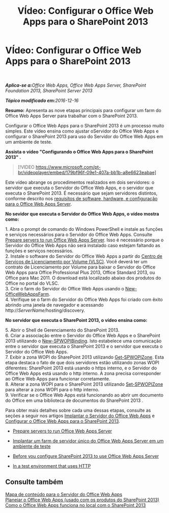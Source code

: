 ﻿---
title: 'VÍdeo: Configurar o Office Web Apps para o SharePoint 2013'
TOCTitle: 'VÍdeo: Configurar o Office Web Apps para o SharePoint 2013'
ms:assetid: 0c02633f-3839-448b-ae83-24f24c254179
ms:mtpsurl: https://technet.microsoft.com/pt-br/library/Dn455088(v=office.15)
ms:contentKeyID: 58487584
ms.date: 12/18/2017
mtps_version: v=office.15
ms.translationtype: HT
---

# VÍdeo: Configurar o Office Web Apps para o SharePoint 2013

 

_<strong>Aplica-se a:</strong>Office Web Apps, Office Web Apps Server, SharePoint Foundation 2013, SharePoint Server 2013_

_<strong>Tópico modificado em:</strong>2016-12-16_

**Resumo:** Apresenta as nove etapas principais para configurar um farm do Office Web Apps Server para trabalhar com o SharePoint 2013.

Configurar o Office Web Apps para o SharePoint 2013 é um processo muito simples. Este vídeo ensina como ajustar oServidor do Office Web Apps e configurar o SharePoint 2013 para uso do Servidor do Office Web Apps em um ambiente de teste.


**Assista o vídeo "Configurando o Office Web Apps para o SharePoint 2013" .**

> [!VIDEO https://www.microsoft.com/pt-br/videoplayer/embed/179bf96f-09e1-407a-bb1b-a8e6623eabae]

Este vídeo abrange os procedimentos realizados em dois servidores: o servidor que executa o Servidor do Office Web Apps, e o servidor que executa o SharePoint 2013. É necessário que sejam servidores distintos, conforme descrito nos [requisitos de software, hardware, e configuração para o Office Web Apps Server](plan-office-web-apps-server.md).

**No sevidor que executa o Servidor do Office Web Apps, o vídeo mostra como:**

1\. Abra o prompt de comando do Windows PowerShell e instale as funções e serviços necessários para o Servidor do Office Web Apps. Consulte [Prepare servers to run Office Web Apps Server](deploy-office-web-apps-server.md). Isso é necessário porque o Servidor do Office Web Apps não será instalado caso estejam faltando as funções e serviços necessários.  
2\. Instale o software do Servidor do Office Web Apps a partir do [Centro de Serviços de Licenciamento por Volume (VLSC)](http://go.microsoft.com/fwlink/p/?linkid=256561). Você deverá ter um contrato de Licenciamento por Volume para baixar o Servidor do Office Web Apps para Office Professional Plus 2013, Office Standard 2013, ou Office para Mac 2011. O download está localizado abaixo dos produtos do Office no portal do VLSC.  
3\. Crie o farm do Servidor do Office Web Apps usando o [New-OfficeWebAppsFarm](https://docs.microsoft.com/en-us/powershell/module/officewebapps/new-officewebappsfarm?view=officewebapps-ps).  
4\. Verifique se o farm do Servidor do Office Web Apps foi criado com êxito abrindo uma janela de navegador e acessando http://*ServerName*/hosting/discovery.

**No servidor que executa o SharePoint 2013, o vídeo ensina como:**

5\. Abrir o Shell de Gerenciamento do SharePoint 2013.  
6\. Criar a associação entre o Servidor do Office Web Apps e o SharePoint 2013 utilizando o [New-SPWOPIBinding](https://docs.microsoft.com/en-us/powershell/module/sharepoint-server/New-SPWOPIBinding?view=sharepoint-ps). Isto estabelece uma comunicação entre o servidor que executa o SharePoint 2013 e o servidor que executa o Servidor do Office Web Apps.  
7\. Exibir a zona WOPI do SharePoint 2013 utilizando [Get-SPWOPIZone](https://docs.microsoft.com/en-us/powershell/module/sharepoint-server/Get-SPWOPIZone?view=sharepoint-ps). Esta etapa destaca o fato de que dois servidores estão utilizando zonas WOPI diferentes: SharePoint 2013 está usando o https interno, e o Servidor do Office Web Apps está usando o http interno. A zona precisa corresponder ao Office Web Apps para funcionar corretamente.  
8\. Alterar a zona WOPI para o SharePoint 2013 utilizando [Set-SPWOPIZone](https://docs.microsoft.com/en-us/powershell/module/sharepoint-server/Set-SPWOPIZone?view=sharepoint-ps) para alterar a zona WOPI para o http interno.  
9\. Verificar se o Office Web Apps está funcionando ao abrir um documento do Office em uma biblioteca de documentos do SharePoint 2013 .

Para obter mais detalhes sobre cada uma dessas etapas, consulte as seções a seguir nos artigos [Implantar o Servidor do Office Web Apps](deploy-office-web-apps-server.md) e [Configurar o Office Web Apps para o SharePoint 2013](configure-office-web-apps-for-sharepoint-2013.md).

  - [Prepare servers to run Office Web Apps Server](deploy-office-web-apps-server.md)

  - [Implantar um farm de servidor único do Office Web Apps Server em um ambiente de teste](deploy-office-web-apps-server.md)

  - [Before you configure SharePoint 2013 to use Office Web Apps Server](configure-office-web-apps-for-sharepoint-2013.md)

  - [In a test environment that uses HTTP](configure-office-web-apps-for-sharepoint-2013.md)

## Consulte também


[Mapa de conteúdo para o Servidor do Office Web Apps](content-roadmap-for-office-web-apps-server.md)  
[Planejar o Office Web Apps (usado com os produtos do SharePoint 2013)](plan-office-web-apps-used-with-sharepoint-2013.md)  
[Como o Office Web Apps funciona no local com o SharePoint 2013](how-office-web-apps-work-on-premises-with-sharepoint-2013.md)  
  

[](how-office-web-apps-work-on-premises-with-sharepoint-2013.md)

